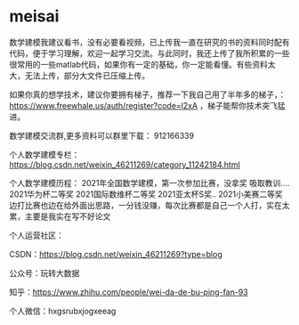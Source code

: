 # meisai
数学建模我建议看书，没有必要看视频，已上传我一直在研究的书的资料同时配有代码，便于学习理解，欢迎一起学习交流。与此同时，我还上传了我所积累的一些很常用的一些matlab代码，如果你有一定的基础，你一定能看懂。有些资料太大，无法上传，部分大文件已压缩上传。

如果你真的想学技术，建议你要拥有梯子，推荐一下我自己用了半年多的梯子，：https://www.freewhale.us/auth/register?code=l2xA  ，梯子能帮你技术突飞猛进。



数学建模交流群,更多资料可以群里下载： 912166339

个人数学建模专栏：https://blog.csdn.net/weixin_46211269/category_11242184.html

个人数学建模历程：
2021年全国数学建模，第一次参加比赛，没拿奖
吸取教训....
2021华为杯二等奖
2021国际数维杯二等奖
2021亚太杯S奖..
2021小美赛二等奖
边打比赛也边在给外面出思路，一分钱没赚，每次比赛都是自己一个人打，实在太累，主要是我实在写不好论文

个人运营社区：

CSDN：https://blog.csdn.net/weixin_46211269?type=blog

公众号：玩转大数据

知乎：https://www.zhihu.com/people/wei-da-de-bu-ping-fan-93

个人微信：hxgsrubxjogxeeag
